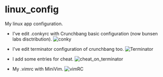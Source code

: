 # linux_config
My linux app configuration.

+ I've edit .conkyrc with Crunchbang basic configuration (now bunsen labs disctribution).
  ![conky](http://zupimages.net/up/16/39/gjmd.png)

+ I've edit terminator configuration of crunchbang too.
  ![Terminator](http://zupimages.net/up/16/39/9c22.png)

+ I add some entries for cheat.
  ![cheat_on_terminator](http://zupimages.net/up/16/39/z2nw.png)

+ My .vimrc with MiniVim.
  ![vimRC](http://zupimages.net/up/16/39/aylo.png)

